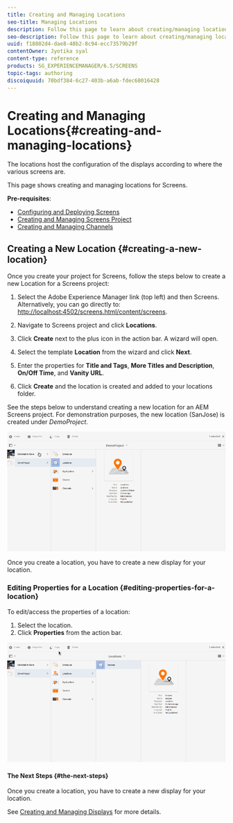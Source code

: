 ```yaml
---
title: Creating and Managing Locations
seo-title: Managing Locations
description: Follow this page to learn about creating/managing locations.
seo-description: Follow this page to learn about creating/managing locations.
uuid: f18802d4-dae8-48b2-8c94-ecc73579b29f
contentOwner: Jyotika syal
content-type: reference
products: SG_EXPERIENCEMANAGER/6.5/SCREENS
topic-tags: authoring
discoiquuid: 70bdf384-6c27-403b-a6ab-fdec68016428
---
```


# Creating and Managing Locations{#creating-and-managing-locations}

The locations host the configuration of the displays according to where the various screens are.

This page shows creating and managing locations for Screens.

**Pre-requisites**:

* [Configuring and Deploying Screens](configuring-screens-introduction.md)
* [Creating and Managing Screens Project](creating-a-screens-project.md)
* [Creating and Managing Channels](managing-channels.md)

## Creating a New Location {#creating-a-new-location}

Once you create your project for Screens, follow the steps below to create a new Location for a Screens project:

1. Select the Adobe Experience Manager link (top left) and then Screens. Alternatively, you can ﻿go directly to: [http://localhost:4502/screens.html/content/screens](http://localhost:4502/screens.html/content/screens).
1. Navigate to Screens project and click **Locations**.
1. Click **Create** next to the plus icon in the action bar. A wizard will open.
1. Select the template **Location** from the wizard and click **Next**.

1. Enter the properties for **Title and Tags**, **More Titles and Description**, **On/Off Time**, and **Vanity URL**.

1. Click **Create** and the location is created and added to your locations folder.

See the steps below to understand creating a new location for an AEM Screens project. For demonstration purposes, the new location (SanJose) is created under *DemoProject*.

![player2](assets/player2.gif)

Once you create a location, you have to create a new display for your location.

### Editing Properties for a Location {#editing-properties-for-a-location}

To edit/access the properties of a location:

1. Select the location.
1. Click **Properties** from the action bar.

![player3](assets/player3.gif)

#### The Next Steps {#the-next-steps}

Once you create a location, you have to create a new display for your location.

See [Creating and Managing Displays](managing-displays.md) for more details.
